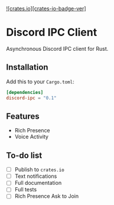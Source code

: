 [![crates.io][crates-io-badge-ver]][crates-io-page]

# Discord IPC Client

Asynchronous Discord IPC client for Rust.

## Installation

Add this to your `Cargo.toml`:

```toml
[dependencies]
discord-ipc = "0.1"
```

## Features

- Rich Presence
- Voice Activity

## To-do list

- [ ] Publish to `crates.io`
- [ ] Text notifications
- [ ] Full documentation
- [ ] Full tests
- [ ] Rich Presence Ask to Join

<!-- links -->

[crates-io-page]: https://crates.io/crates/discord-ipc
